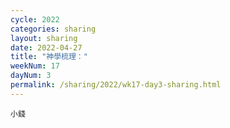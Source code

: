 ```yaml
---
cycle: 2022
categories: sharing
layout: sharing
date: 2022-04-27
title: "神學梳理："
weekNum: 17
dayNum: 3
permalink: /sharing/2022/wk17-day3-sharing.html
---
```


[](https://eccseattle.github.io/media/sharing/2022/wk017/2022-04-27-bin.m4a)

`小錢`
